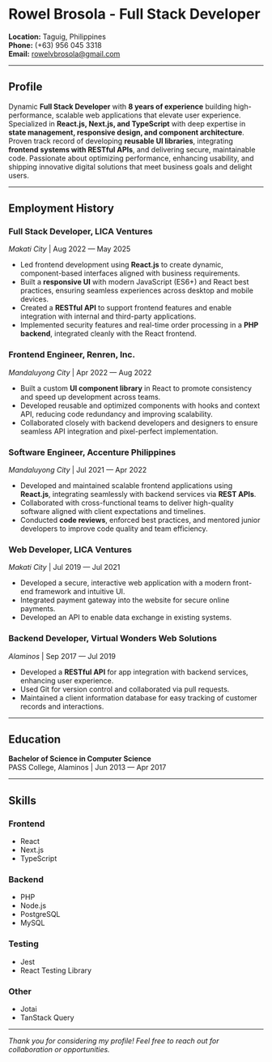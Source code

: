 # Rowel Brosola - Full Stack Developer

**Location:** Taguig, Philippines  
**Phone:** (+63) 956 045 3318  
**Email:** rowelvbrosola@gmail.com

---

## Profile

Dynamic **Full Stack Developer** with **8 years of experience** building high-performance, scalable web applications that elevate user experience. Specialized in **React.js, Next.js, and TypeScript** with deep expertise in **state management, responsive design, and component architecture**. Proven track record of developing **reusable UI libraries**, integrating **frontend systems with RESTful APIs**, and delivering secure, maintainable code. Passionate about optimizing performance, enhancing usability, and shipping innovative digital solutions that meet business goals and delight users.

---

## Employment History

### Full Stack Developer, LICA Ventures

_Makati City_ | Aug 2022 — May 2025

- Led frontend development using **React.js** to create dynamic, component-based interfaces aligned with business requirements.
- Built a **responsive UI** with modern JavaScript (ES6+) and React best practices, ensuring seamless experiences across desktop and mobile devices.
- Created a **RESTful API** to support frontend features and enable integration with internal and third-party applications.
- Implemented security features and real-time order processing in a **PHP backend**, integrated cleanly with the React frontend.

### Frontend Engineer, Renren, Inc.

_Mandaluyong City_ | Apr 2022 — Aug 2022

- Built a custom **UI component library** in React to promote consistency and speed up development across teams.
- Developed reusable and optimized components with hooks and context API, reducing code redundancy and improving scalability.
- Collaborated closely with backend developers and designers to ensure seamless API integration and pixel-perfect implementation.

### Software Engineer, Accenture Philippines

_Mandaluyong City_ | Jul 2021 — Apr 2022

- Developed and maintained scalable frontend applications using **React.js**, integrating seamlessly with backend services via **REST APIs**.
- Collaborated with cross-functional teams to deliver high-quality software aligned with client expectations and timelines.
- Conducted **code reviews**, enforced best practices, and mentored junior developers to improve code quality and team efficiency.

### Web Developer, LICA Ventures

_Makati City_ | Jul 2019 — Jul 2021

- Developed a secure, interactive web application with a modern front-end framework and intuitive UI.
- Integrated payment gateway into the website for secure online payments.
- Developed an API to enable data exchange in existing systems.

### Backend Developer, Virtual Wonders Web Solutions

_Alaminos_ | Sep 2017 — Jul 2019

- Developed a **RESTful API** for app integration with backend services, enhancing user experience.
- Used Git for version control and collaborated via pull requests.
- Maintained a client information database for easy tracking of customer records and interactions.

---

## Education

**Bachelor of Science in Computer Science**  
PASS College, Alaminos | Jun 2013 — Apr 2017

---

## Skills

### Frontend

- React
- Next.js
- TypeScript

### Backend

- PHP
- Node.js
- PostgreSQL
- MySQL

### Testing

- Jest
- React Testing Library

### Other

- Jotai
- TanStack Query

---

_Thank you for considering my profile! Feel free to reach out for collaboration or opportunities._
